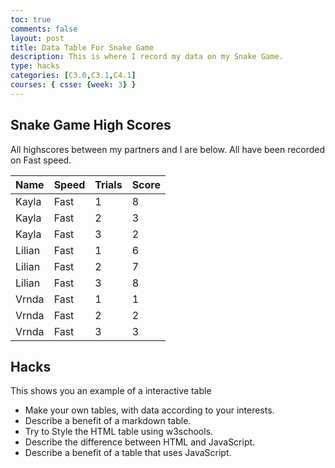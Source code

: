 ```yaml
---
toc: true
comments: false 
layout: post
title: Data Table For Snake Game
description: This is where I record my data on my Snake Game.
type: hacks
categories: [C3.0,C3.1,C4.1]
courses: { csse: {week: 3} }
---
```

## Snake Game High Scores
All highscores between my partners and I are below. All have been recorded on Fast speed. 

<!-- Head contains information to Support the Document -->
<head>
    <!-- load jQuery and DataTables output style and scripts -->
    <link rel="stylesheet" type="text/css" href="https://cdn.datatables.net/1.13.4/css/jquery.dataTables.min.css">
    <script type="text/javascript" language="javascript" src="https://code.jquery.com/jquery-3.6.0.min.js"></script>
    <script>var define = null;</script>
    <script type="text/javascript" language="javascript" src="https://cdn.datatables.net/1.13.4/js/jquery.dataTables.min.js"></script>
</head>

<!-- Body contains the contents of the Document -->
<body>
    <table id="md_demo" class= "table">
        <thead>
            <tr>
                <th>Name</th>
                <th>Speed</th>
                <th>Trials</th>
                <th>Score</th>
            </tr>
        </thead>
    <tbody>
                <tr>
                    <td>Kayla</td>
                    <td>Fast</td>
                    <td>1</td>
                    <td> 8 </td>
                </tr>
                <tr>
                    <td>Kayla</td>
                    <td>Fast</td>
                    <td>2</td>
                    <td> 3 </td>
                </tr>
                <tr>
                    <td>Kayla</td>
                    <td>Fast</td>
                    <td>3</td>
                    <td> 2 </td>
                </tr>
                <tr>
                    <td>Lilian</td>
                    <td>Fast</td>
                    <td>1</td>
                    <td> 6 </td>
                </tr>
                <tr>
                    <td>Lilian</td>
                    <td>Fast</td>
                  <td>2</td>
                    <td> 7 </td>
                </tr>
                <tr>
                    <td>Lilian</td>
                    <td>Fast</td>
                    <td>3</td>
                    <td> 8 </td>
                </tr>
                <tr>
                    <td>Vrnda</td>
                    <td>Fast</td>
                    <td>1</td>
                    <td> 1 </td>
                </tr>
                <tr>
                    <td>Vrnda</td>
                    <td>Fast</td>
                    <td>2</td>
                    <td> 2 </td>
                </tr>
                <tr>
                    <td>Vrnda</td>
                    <td>Fast</td>
                    <td>3</td>
                    <td> 3 </td>
                </tr>
            </tbody>
        </table>
    </body>

<script>
    $("#md_demo").DataTable();
</script>

## Hacks 
This shows you an example of a interactive table
- Make your own tables, with data according to your interests.
- Describe a benefit of a markdown table.
- Try to Style the HTML table using w3schools.
- Describe the difference between HTML and JavaScript.
- Describe a benefit of a table that uses JavaScript.

